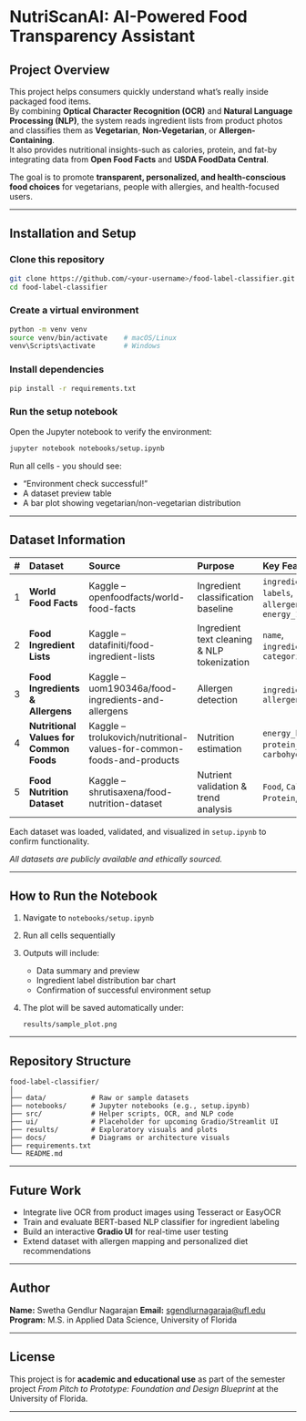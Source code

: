 
# NutriScanAI: AI-Powered Food Transparency Assistant

## Project Overview
This project helps consumers quickly understand what’s really inside packaged food items.  
By combining **Optical Character Recognition (OCR)** and **Natural Language Processing (NLP)**, the system reads ingredient lists from product photos and classifies them as **Vegetarian**, **Non-Vegetarian**, or **Allergen-Containing**.  
It also provides nutritional insights-such as calories, protein, and fat-by integrating data from **Open Food Facts** and **USDA FoodData Central**.  

The goal is to promote **transparent, personalized, and health-conscious food choices** for vegetarians, people with allergies, and health-focused users.

---

## Installation and Setup

### Clone this repository
```bash
git clone https://github.com/<your-username>/food-label-classifier.git
cd food-label-classifier
````

### Create a virtual environment

```bash
python -m venv venv
source venv/bin/activate    # macOS/Linux
venv\Scripts\activate       # Windows
```

### Install dependencies

```bash
pip install -r requirements.txt
```

###  Run the setup notebook

Open the Jupyter notebook to verify the environment:

```bash
jupyter notebook notebooks/setup.ipynb
```

Run all cells - you should see:

* “Environment check successful!”
* A dataset preview table
* A bar plot showing vegetarian/non-vegetarian distribution

---

## Dataset Information
 

| # | Dataset | Source | Purpose | Key Features |
|:-:|:--|:--|:--|:--|
| 1 | **World Food Facts** | Kaggle – openfoodfacts/world-food-facts | Ingredient classification baseline | `ingredients_text`, `labels`, `allergens`, `energy_100g` |
| 2 | **Food Ingredient Lists** | Kaggle – datafiniti/food-ingredient-lists | Ingredient text cleaning & NLP tokenization | `name`, `ingredients`, `categories` |
| 3 | **Food Ingredients & Allergens** | Kaggle – uom190346a/food-ingredients-and-allergens | Allergen detection | `ingredient`, `allergen` |
| 4 | **Nutritional Values for Common Foods** | Kaggle – trolukovich/nutritional-values-for-common-foods-and-products | Nutrition estimation | `energy_kcal`, `protein_g`, `fat_g`, `carbohydrate_g` |
| 5 | **Food Nutrition Dataset** | Kaggle – shrutisaxena/food-nutrition-dataset | Nutrient validation & trend analysis | `Food`, `Calories`, `Protein`, `Fat` |

Each dataset was loaded, validated, and visualized in `setup.ipynb` to confirm functionality.  

*All datasets are publicly available and ethically sourced.*

---

## How to Run the Notebook

1. Navigate to `notebooks/setup.ipynb`
2. Run all cells sequentially
3. Outputs will include:

   * Data summary and preview
   * Ingredient label distribution bar chart
   * Confirmation of successful environment setup
4. The plot will be saved automatically under:

   ```
   results/sample_plot.png
   ```

---

## Repository Structure

```
food-label-classifier/
│
├── data/           # Raw or sample datasets
├── notebooks/      # Jupyter notebooks (e.g., setup.ipynb)
├── src/            # Helper scripts, OCR, and NLP code
├── ui/             # Placeholder for upcoming Gradio/Streamlit UI
├── results/        # Exploratory visuals and plots
├── docs/           # Diagrams or architecture visuals
├── requirements.txt
└── README.md
```

---

## Future Work

* Integrate live OCR from product images using Tesseract or EasyOCR
* Train and evaluate BERT-based NLP classifier for ingredient labeling
* Build an interactive **Gradio UI** for real-time user testing
* Extend dataset with allergen mapping and personalized diet recommendations

---

##  Author

**Name:** Swetha Gendlur Nagarajan
**Email:** [sgendlurnagaraja@ufl.edu](mailto:sgendlurnagaraja@ufl.edu)
**Program:** M.S. in Applied Data Science, University of Florida

---

## License

This project is for **academic and educational use** as part of the semester project *From Pitch to Prototype: Foundation and Design Blueprint* at the University of Florida.

---
